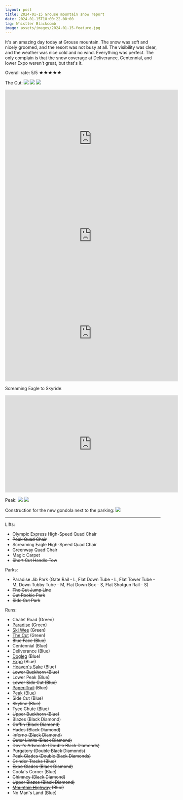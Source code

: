 ```yaml
---
layout: post
title: 2024-01-15 Grouse mountain snow report
date: 2024-01-15T18:00:22-08:00
tag: Whistler Blackcomb
image: assets/images/2024-01-15-feature.jpg
---
```


It's an amazing day today at Grouse mountain. The snow was soft and nicely groomed, and the resort was not busy at all. The visibility was clear, and the weather was nice cold and no wind. Everything was perfect. The only complain is that the snow coverage at Deliverance, Centennial, and lower Expo weren't great, but that's it.

Overall rate: 5/5 ★★★★★

The Cut:
![](/assets/images/2024-01-15-the-cut.jpg)
![](/assets/images/2024-01-15-the-cut-2.jpg)
![](/assets/images/2024-01-15-the-cut-3.jpg)

<iframe width="560" height="315" src="https://www.youtube.com/embed/aLMh7bGGUg4?si=GBIoVaZS0105T3eA" title="YouTube video player" frameborder="0" allow="accelerometer; autoplay; clipboard-write; encrypted-media; gyroscope; picture-in-picture; web-share" allowfullscreen></iframe>

<iframe width="560" height="315" src="https://www.youtube.com/embed/3sMVxJwx59w?si=b5ktel4ITTloj8Ga" title="YouTube video player" frameborder="0" allow="accelerometer; autoplay; clipboard-write; encrypted-media; gyroscope; picture-in-picture; web-share" allowfullscreen></iframe>

<iframe width="560" height="315" src="https://www.youtube.com/embed/tNsIl2jwsU4?si=nYKJz0UJszJpEjCE" title="YouTube video player" frameborder="0" allow="accelerometer; autoplay; clipboard-write; encrypted-media; gyroscope; picture-in-picture; web-share" allowfullscreen></iframe>

Screaming Eagle to Skyride:
<iframe width="560" height="315" src="https://www.youtube.com/embed/F58_dRdQxr4?si=op_GjVl5wrxvAaTu" title="YouTube video player" frameborder="0" allow="accelerometer; autoplay; clipboard-write; encrypted-media; gyroscope; picture-in-picture; web-share" allowfullscreen></iframe>

Peak:
![](/assets/images/2024-01-15-peak.jpg)
![](/assets/images/2024-01-15-experts-only.jpg)

Construction for the new gondola next to the parking:
![](/assets/images/2024-01-15-construction-for-the-new-gondola.jpg)

---

Lifts:

* Olympic Express High-Speed Quad Chair
* <del>Peak Quad Chair</del>
* Screaming Eagle High-Speed Quad Chair
* Greenway Quad Chair
* Magic Carpet
* <del>Short Cut Handle Tow</del>

Parks:

* Paradise Jib Park (Gate Rail - L, Flat Down Tube - L, Flat Tower Tube - M, Down Tubby Tube -  M, Flat Down Box - S, Flat Shotgun Rail - S)
* <del>The Cut Jump Line</del>
* <del>Cut Rookie Park</del>
* <del>Side Cut Park</del>

Runs:

* Chalet Road (Green)
* [Paradise](/grouse/paradise) (Green)
* [Ski Wee](/magic-carpet/) (Green)
* [The Cut](/grouse/the-cut/) (Green)
* <del>Blue Face (Blue)</del>
* Centennial (Blue)
* Deliverance (Blue)
* [Dogleg](/dogleg/) (Blue)
* [Expo](/grouse/expo/) (Blue)
* [Heaven's Sake](/heavens-sake/) (Blue)
* <del>Lower Buckhorn (Blue)</del>
* Lower Peak (Blue)
* <del>Lower Side Cut (Blue)</del>
* <del>[Paper Trail](/paper-trail/) (Blue)</del>
* [Peak](/grouse/peak/) (Blue)
* Side Cut (Blue)
* <del>Skyline (Blue)</del>
* Tyee Chute (Blue)
* <del>Upper Buckhorn (Blue)</del>
* Blazes (Black Diamond)
* <del>Coffin (Black Diamond)</del>
* <del>Hades (Black Diamond)</del>
* <del>Inferno (Black Diamond)</del>
* <del>Outer Limits (Black Diamond)</del>
* <del>Devil's Advocate (Double Black Diamonds)</del>
* <del>Purgatory (Double Black Diamonds)</del>
* <del>Peak Glades (Double Black Diamonds)</del>
* <del>Grinder Tracks (Blue)</del>
* <del>Expo Glades (Black Diamond)</del>
* Coola's Corner (Blue)
* <del>Chimney (Black Diamond)</del>
* <del>Upper Blazes (Black Diamond)</del>
* <del>[Mountain Highway](/grouse/mountain-highway/) (Blue)</del>
* No Man's Land (Blue)


